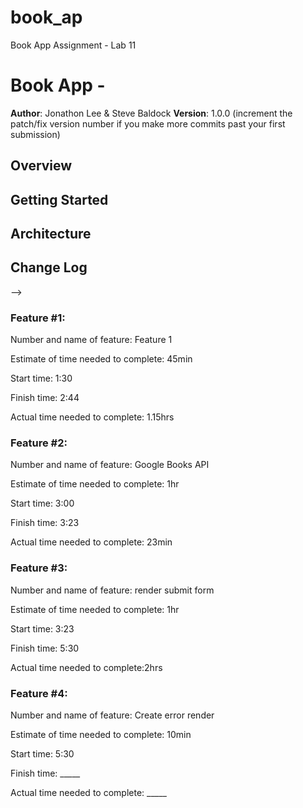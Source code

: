 # book_ap
Book App Assignment - Lab 11


# Book App - 

**Author**: Jonathon Lee &  Steve Baldock
**Version**: 1.0.0 (increment the patch/fix version number if you make more commits past your first submission)

## Overview
<!-- Provide a high level overview of what this application is and why you are building it, beyond the fact that it's an assignment for a Code 301 class. (i.e. What's your problem domain?) -->

## Getting Started
<!-- What are the steps that a user must take in order to build this app on their own machine and get it running? -->

## Architecture
<!-- Provide a detailed description of the application design. What technologies (languages, libraries, etc) you're using, and any other relevant design information. -->

## Change Log
<!-- Use this area to document the iterative changes made to your application as each feature is successfully implemented. Use time stamps. Here's an examples:

01-01-2001 4:59pm - Application now has a fully-functional express server, with GET and POST routes for the book resource.

## Credits and Collaborations
<!-- Give credit (and a link) to other people or resources that helped you build this application. -->
-->




### Feature #1: 

Number and name of feature: Feature 1

Estimate of time needed to complete: 45min

Start time: 1:30

Finish time: 2:44

Actual time needed to complete: 1.15hrs

### Feature #2:

Number and name of feature: Google Books API

Estimate of time needed to complete: 1hr

Start time: 3:00

Finish time: 3:23

Actual time needed to complete: 23min

### Feature #3: 

Number and name of feature: render submit form

Estimate of time needed to complete: 1hr

Start time: 3:23

Finish time: 5:30

Actual time needed to complete:2hrs

### Feature #4: 

Number and name of feature: Create error render

Estimate of time needed to complete: 10min

Start time: 5:30

Finish time: _____

Actual time needed to complete: _____
